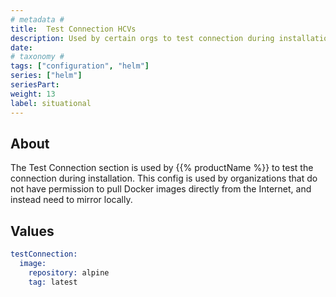```yaml
---
# metadata # 
title:  Test Connection HCVs
description: Used by certain orgs to test connection during installation.
date: 
# taxonomy #
tags: ["configuration", "helm"]
series: ["helm"]
seriesPart:
weight: 13
label: situational
---
```


## About 

The Test Connection section is used by {{% productName %}} to test the connection during installation. This config is used by organizations that do not have permission to pull Docker images directly from the Internet, and instead need to mirror locally. 

## Values

```s
testConnection:
  image:
    repository: alpine
    tag: latest
```
